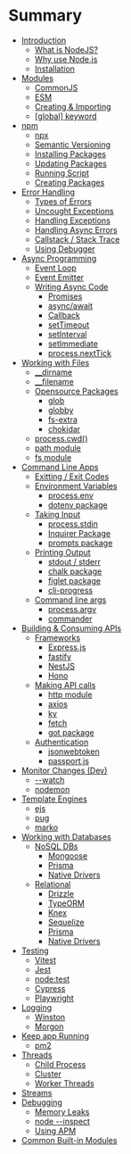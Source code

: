# Summary

- [Introduction]()
  - [What is NodeJS?](./page/introduction/what_is_node.md)
  - [Why use Node.js](./page/introduction/why.md)
  - [Installation](./page/installation.md)
- [Modules](./page/modules.md)
  - [CommonJS](./page/modules/commonjs.md)
  - [ESM](./page/modules/esm.md)
  - [Creating & Importing](./page/modules/creating-importing.md)
  - [\[global\] keyword](./page/modules/global.md)
- [npm](./page/npm/index.md)
  - [npx](./page/npm/npx.md)
  - [Semantic Versioning](./page/npm/semantic-version.md)
  - [Installing Packages](./page/npm/inst-pkg.md)
  - [Updating Packages](./page/npm/update.md)
  - [Running Script](./page/npm/running-script.md)
  - [Creating Packages](./page/npm/create-pkg.md)
- [Error Handling](./page/error/index.md)
  - [Types of Errors](./page/error/type-of-err.md)
  - [Uncought Exceptions]()
  - [Handling Exceptions]()
  - [Handling Async Errors]()
  - [Callstack / Stack Trace]()
  - [Using Debugger]()
- [Async Programming]()
  - [Event Loop]()
  - [Event Emitter]()
  - [Writing Async Code]()
    - [Promises]()
    - [async/await]()
    - [Callback]()
    - [setTimeout]()
    - [setInterval]()
    - [setImmediate]()
    - [process.nextTick]()
- [Working with Files]()
  - [\_\_dirname]()
  - [\_\_filename]()
  - [Opensource Packages]()
    - [glob]()
    - [globby]()
    - [fs-extra]()
    - [chokidar]()
  - [process.cwd()]()
  - [path module]()
  - [fs module]()
- [Command Line Apps]()
  - [Exitting / Exit Codes]()
  - [Environment Variables]()
    - [process.env]()
    - [dotenv package]()
  - [Taking Input]()
    - [process.stdin]()
    - [Inquirer Package]()
    - [prompts package]()
  - [Printing Output]()
    - [stdout / stderr]()
    - [chalk package]()
    - [figlet package]()
    - [cli-progress]()
  - [Command line args]()
    - [process.argv]()
    - [commander]()
- [Building & Consuming APIs]()
  - [Frameworks]()
    - [Express.js]()
    - [fastify]()
    - [NestJS]()
    - [Hono]()
  - [Making API calls]()
    - [http module]()
    - [axios]()
    - [ky]()
    - [fetch]()
    - [got package]()
  - [Authentication]()
    - [jsonwebtoken]()
    - [passport.js]()
- [Monitor Changes (Dev)]()
  - [--watch]()
  - [nodemon]()
- [Template Engines]()
  - [ejs]()
  - [pug]()
  - [marko]()
- [Working with Databases]()
  - [NoSQL DBs]()
    - [Mongoose]()
    - [Prisma]()
    - [Native Drivers]()
  - [Relational]()
    - [Drizzle]()
    - [TypeORM]()
    - [Knex]()
    - [Sequelize]()
    - [Prisma]()
    - [Native Drivers]()
- [Testing]()
  - [Vitest]()
  - [Jest]()
  - [node:test]()
  - [Cypress]()
  - [Playwright]()
- [Logging]()
  - [Winston]()
  - [Morgon]()
- [Keep app Running]()
  - [pm2]()
- [Threads]()
  - [Child Process]()
  - [Cluster]()
  - [Worker Threads]()
- [Streams]()
- [Debugging]()
  - [Memory Leaks]()
  - [node --inspect]()
  - [Using APM]()
- [Common Built-in Modules]()
